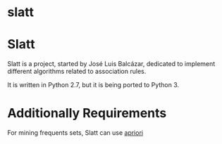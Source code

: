 # slatt
Slatt
=========
Slatt is a project, started by José Luis Balcázar, dedicated to implement
different algorithms related to association rules.

It is written in Python 2.7, but it is being ported to Python 3.

Additionally Requirements
==========================
For mining frequents sets, Slatt can use
[apriori](http://www.borgelt.net/apriori.html)
